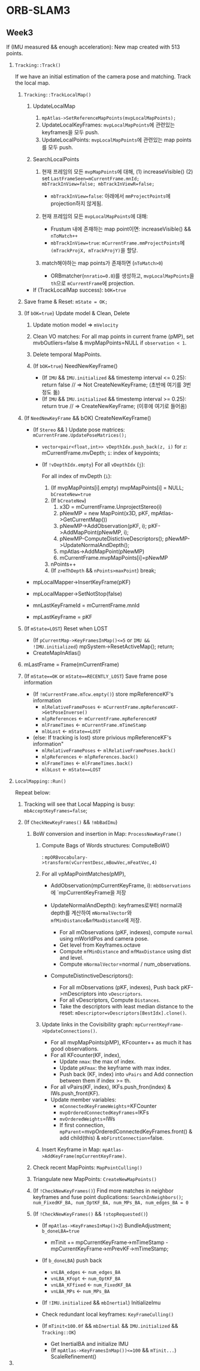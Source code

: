 # ORB-SLAM3

## Week3

If (IMU measured && enough acceleration): New map created with 513 points.

1. `Tracking::Track()`
  
    If we have an initial estimation of the camera pose and matching. Track the local map.
    
    1. `Tracking::TrackLocalMap()`

        1. UpdateLocalMap

            1. `mpAtlas->SetReferenceMapPoints(mvpLocalMapPoints);`
            2. UpdateLocalKeyFrames: `mvpLocalMapPoints`에 관련있는 keyframes을 모두 push.
            3. UpdateLocalPoints: `mvpLocalMapPoints`에 관련있는 map points를 모두 push.

        2. SearchLocalPoints

            1. 현재 프레임의 모든 `mvpMapPoints`에 대해, (1) increaseVisible() (2) set  `LastFrameSeen=mCurrentFrame.mnId; mbTrackInView=false; mbTrackInViewR=false;`
                * `mbTrackInView=false`: 아래에서 `mmProjectPoints`에 projection하지 않게됨.

            2. 현재 프레임의 모든 `mvpLocalMapPoints`에 대해:

                * Frustum 내에 존재하는 map point이면: increaseVisible() && `nToMatch++`
                * `mbTrackInView=true`: `mCurrentFrame.mmProjectPoints`에 `(mTrackProjX, mTrackProjY)`을 할당.

            3. match해야하는 map points가 존재하면 (`nToMatch>0`)

                * ORBmatcher(`nnratio=0.8`)를 생성하고, `mvpLocalMapPoints`을 `th`으로 `mCurrentFrame`에 projection.

        * If (TrackLocalMap success): `bOK=true`

    2. Save frame & Reset: `mState = OK;`

    3. (If `bOK=true`) Update model & Clean, Delete

        1. Update motion model => `mVelocity`

        2. Clean VO matches: For all map points in current frame (pMP), set mvbOutliers=false & mvpMapPoints=NULL if `observation < 1`.

        3. Delete temporal MapPoints.

        4. (If `bOK=true`) NeedNewKeyFrame()

            * (If `IMU` && `IMU.initialized` && timestemp interval <= 0.25): return false // => Not CreateNewKeyFrame; (초반에 여기를 3번정도 돎)
            * (If `IMU` && `IMU.initialized` && timestemp interval >= 0.25): return true // => CreateNewKeyFrame; (이후에 여기로 들어옴)

    4. (If `NeedNewKeyFrame` && bOK) CreateNewKeyFrame()

        * (If `Stereo` && ) Update pose matrices: `mCurrentFrame.UpdatePoseMatrices();`

            * `vector<pair<float,int>> vDepthIdx.push_back(z, i)` for `z`: mCurrentFrame.mvDepth; `i`: index of keypoints;
            * (If `!vDepthIdx.empty`) For all `vDepthIdx` (`j`): 

                For all index of mvDepth (`i`):
                1. (If mvpMapPoints[i].empty) mvpMapPoints[i] = NULL; `bCreateNew=true`
                2. (If `bCreateNew`) 
                    1. x3D = mCurrentFrame.UnprojectStereo(i)
                    2. pNewMP = new MapPoint(x3D, pKF, mpAtlas->GetCurrentMap())
                    3. pNewMP->AddObservation(pKF, i); pKF->AddMapPoint(pNewMP, i);
                    4. pNewMP-ComputeDistictiveDescriptors(); pNewMP->UpdateNormalAndDepth();
                    5. mpAtlas->AddMapPoint(pNewMP)
                    6. mCurrentFrame.mvpMapPoints[i]=pNewMP
                3. nPoints++
                4. (If `z>mThDepth` && `nPoints>maxPoint`) break;
        * mpLocalMapper->InsertKeyFrame(pKF)
        * mpLocalMapper->SetNotStop(false)
        * mnLastKeyFrameId = mCurrentFrame.mnId
        * mpLastKeyFrame = pKF
    
    6. (If `mState=LOST`) Reset when LOST
        
        * (If `pCurrentMap->KeyFramesInMap()<=5` or `IMU && !IMU.initialized`) mpSystem->ResetActiveMap(); return;
        * CreateMapInAtlas()

    7.  mLastFrame = Frame(mCurrentFrame)
    8. (If `mState==OK` or `mState==RECENTLY_LOST`) Save frame pose information

        * (If `!mCurrentFrame.mTcw.empty()`) store mpReferenceKF's information
            * `mlRelativeFramePoses` <- `mCurrentFrame.mpReferenceKF->GetPoseInverse()`
            * `mlpReferences` <- `mCurrentFrame.mpReferenceKF`
            * `mlFrameTimes` <- `mCurrentFrame.mTimeStamp`
            * `mlbLost` <- `mState==LOST`
        * (else: If tracking is lost) store privious mpReferenceKF's information"
            * `mlRelativeFramePoses` <- `mlRelativeFramePoses.back()`
            * `mlpReferences` <- `mlpReferences.back()`
            * `mlFrameTimes` <- `mlFrameTimes.back()`
            * `mlbLost` <- `mState==LOST`


2. `LocalMapping::Run()`

    Repeat below:

    1. Tracking will see that Local Mapping is busy: `mbAcceptKeyFrames=false`;

    2. (If `CheckNewKeyFrames()` && `!mbBadImu`)

        1. BoW conversion and insertion in Map: `ProcessNewKeyFrame()`

            1. Compute Bags of Words structures: ComputeBoW()

                : `mpORBvocabulary->transform(vCurrentDesc,mBowVec,mFeatVec,4)`
            2. For all vpMapPointMatches(pMP),
                
                * AddObservation(mpCurrentKeyFrame, i): `mbObservations`에 `mpCurrentKeyFrame을 저장
                * UpdateNormalAndDepth(): keyframes로부터 normal과 depth를 계산하여 `mNormalVector`와 `mfMinDistance`&`mfMaxDistance`에 저장.

                    * For all mObservations (pKF, indexes), compute `normal` using mWorldPos and camera pose.
                    * Get level from Keyframes.octave
                    * Compute `mfMinDistance` and `mfMaxDistance` using dist and level.
                    * Compute `mNormalVector`=normal / num_observations.

                * ComputeDistinctiveDescriptors(): 

                    * For all mObservations (pKF, indexes), Push back pKF->mDescriptors into `vDescriptors`.
                    * For all vDescriptors, Compute `Distances`.
                    * Take the descriptors with least median distance to the reset: `mDescriptor=vDescriptors[BestIdx].clone()`.
            3. Update links in the Covisibility graph: `mpCurrentKeyFrame->UpdateConnections()`.

                * For all mvpMapPoints(pMP), KFcounter++ as much it has good observations.
                * For all KFcounter(KF, index), 
                    * Update `nmax`: the max of index.
                    * Update `pKFmax`: the keyframe with max index.
                    * Push back (KF, index) into `vPairs` and Add connection between them if index >= th.
                * For all vPairs(KF, index), lKFs.push_fron(index) & lWs.push_front(KF).
                * Update member variables:
                    * `mConnectedKeyFrameWeights`=KFCounter
                    * `mvpOrderedConnectedKeyFrames`=lKFs
                    * `mvOrderedWeights`=lWs
                    * If first connection, `mpParent`=mvpOrderedConnectedKeyFrames.front() & add child(this) & `mbFirstConnection`=false.

            4. Insert Keyframe in Map: `mpAtlas->AddKeyFrame(mpCurrentKeyFrame)`.

        2. Check recent MapPoints: `MapPointCulling()`

        3. Triangulate new MapPoints: `CreateNewMapPoints()`

        4. (If `!CheckNewKeyFrames()`) Find more matches in neighbor keyframes and fuse point duplications: `SearchInNeighbors()`; `num_FixedKF_BA, num_OptKF_BA, num_MPs_BA, num_edges_BA = 0`

        5. (If `!CheckNewKeyFrames()` && `!stopRequested()`)

            * (If `mpAtlas->KeyFramesInMap()>2`) BundleAdjustment; `b_doneLBA=true`
                * mTinit += mpCurrentKeyFrame->mTimeStamp - mpCurrentKeyFrame->mPrevKF->mTimeStamp;
            * (If `b_doneLBA`) push back
                * `vnLBA_edges` <- `num_edges_BA`
                * `vnLBA_KFopt` <- `num_OptKF_BA`
                * `vnLBA_KFfixed` <- `num_FixedKF_BA`
                * `vnLBA_MPs` <- `num_MPs_BA`
            * (If `!IMU.initialized` && `mbInertial`) InitializeImu

            * Check redundant local keyframes: `KeyFrameCulling()`

            * (If `mTinit<100.0f` && `mbInertial` && `IMU.initialized` && `Tracking::OK`) 

                * Get InertialBA and initialize IMU
                * (If `mpAtlas->KeyFramesInMap())<=100` && `mTinit...`) ScaleRefinement()
3. 